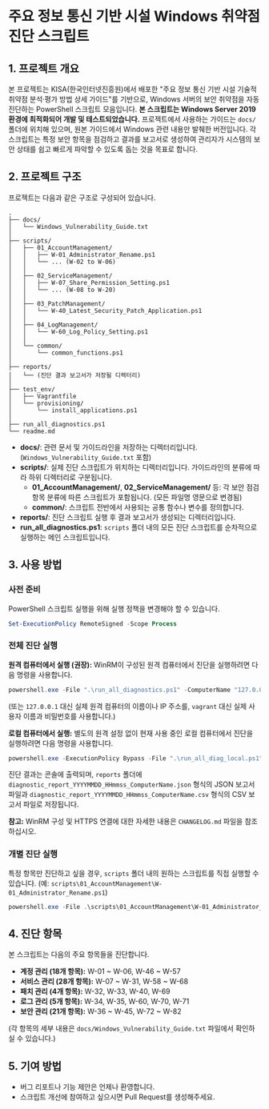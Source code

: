 # 주요 정보 통신 기반 시설 Windows 취약점 진단 스크립트

## 1. 프로젝트 개요

본 프로젝트는 KISA(한국인터넷진흥원)에서 배포한 "주요 정보 통신 기반 시설 기술적 취약점 분석·평가 방법 상세 가이드"를 기반으로, Windows 서버의 보안 취약점을 자동 진단하는 PowerShell 스크립트 모음입니다. **본 스크립트는 Windows Server 2019 환경에 최적화되어 개발 및 테스트되었습니다.** 프로젝트에서 사용하는 가이드는 `docs/` 폴더에 위치해 있으며, 원본 가이드에서 Windows 관련 내용만 발췌한 버전입니다. 각 스크립트는 특정 보안 항목을 점검하고 결과를 보고서로 생성하여 관리자가 시스템의 보안 상태를 쉽고 빠르게 파악할 수 있도록 돕는 것을 목표로 합니다.

## 2. 프로젝트 구조

프로젝트는 다음과 같은 구조로 구성되어 있습니다.

```
.
├── docs/
│   └── Windows_Vulnerability_Guide.txt
│
├── scripts/
│   ├── 01_AccountManagement/
│   │   ├── W-01_Administrator_Rename.ps1
│   │   └── ... (W-02 to W-06)
│   │
│   ├── 02_ServiceManagement/
│   │   ├── W-07_Share_Permission_Setting.ps1
│   │   └── ... (W-08 to W-20)
│   │
│   ├── 03_PatchManagement/
│   │   └── W-40_Latest_Security_Patch_Application.ps1
│   │
│   ├── 04_LogManagement/
│   │   └── W-60_Log_Policy_Setting.ps1
│   │
│   └── common/
│       └── common_functions.ps1
│
├── reports/
│   └── (진단 결과 보고서가 저장될 디렉터리)
│
├── test_env/
│   ├── Vagrantfile
│   └── provisioning/
│       └── install_applications.ps1
│
├── run_all_diagnostics.ps1
└── readme.md
```

- **docs/**: 관련 문서 및 가이드라인을 저장하는 디렉터리입니다. (`Windows_Vulnerability_Guide.txt` 포함)
- **scripts/**: 실제 진단 스크립트가 위치하는 디렉터리입니다. 가이드라인의 분류에 따라 하위 디렉터리로 구분됩니다.
  - **01_AccountManagement/**, **02_ServiceManagement/** 등: 각 보안 점검 항목 분류에 따른 스크립트가 포함됩니다. (모든 파일명 영문으로 변경됨)
  - **common/**: 스크립트 전반에서 사용되는 공통 함수나 변수를 정의합니다.
- **reports/**: 진단 스크립트 실행 후 결과 보고서가 생성되는 디렉터리입니다.
- **run_all_diagnostics.ps1**: `scripts` 폴더 내의 모든 진단 스크립트를 순차적으로 실행하는 메인 스크립트입니다.

## 3. 사용 방법

### 사전 준비

PowerShell 스크립트 실행을 위해 실행 정책을 변경해야 할 수 있습니다.

```powershell
Set-ExecutionPolicy RemoteSigned -Scope Process
```

### 전체 진단 실행

**원격 컴퓨터에서 실행 (권장):**
WinRM이 구성된 원격 컴퓨터에서 진단을 실행하려면 다음 명령을 사용합니다.

```powershell
powershell.exe -File ".\run_all_diagnostics.ps1" -ComputerName "127.0.0.1" -Port 5986 -Username "vagrant" -Password "vagrant"
```
(또는 `127.0.0.1` 대신 실제 원격 컴퓨터의 이름이나 IP 주소를, `vagrant` 대신 실제 사용자 이름과 비밀번호를 사용합니다.)

**로컬 컴퓨터에서 실행:**
별도의 원격 설정 없이 현재 사용 중인 로컬 컴퓨터에서 진단을 실행하려면 다음 명령을 사용합니다.

```powershell
powershell.exe -ExecutionPolicy Bypass -File ".\run_all_diag_local.ps1"
```

진단 결과는 콘솔에 출력되며, `reports` 폴더에 `diagnostic_report_YYYYMMDD_HHmmss_ComputerName.json` 형식의 JSON 보고서 파일과 `diagnostic_report_YYYYMMDD_HHmmss_ComputerName.csv` 형식의 CSV 보고서 파일로 저장됩니다.

**참고:** WinRM 구성 및 HTTPS 연결에 대한 자세한 내용은 `CHANGELOG.md` 파일을 참조하십시오.


### 개별 진단 실행

특정 항목만 진단하고 싶을 경우, `scripts` 폴더 내의 원하는 스크립트를 직접 실행할 수 있습니다. (예: `scripts\01_AccountManagement\W-01_Administrator_Rename.ps1`)

```powershell
powershell.exe -File .\scripts\01_AccountManagement\W-01_Administrator_Rename.ps1
```

## 4. 진단 항목

본 스크립트는 다음의 주요 항목들을 진단합니다.

- **계정 관리 (18개 항목):** W-01 ~ W-06, W-46 ~ W-57
- **서비스 관리 (28개 항목):** W-07 ~ W-31, W-58 ~ W-68
- **패치 관리 (4개 항목):** W-32, W-33, W-40, W-69
- **로그 관리 (5개 항목):** W-34, W-35, W-60, W-70, W-71
- **보안 관리 (21개 항목):** W-36 ~ W-45, W-72 ~ W-82

(각 항목의 세부 내용은 `docs/Windows_Vulnerability_Guide.txt` 파일에서 확인하실 수 있습니다.)

## 5. 기여 방법

- 버그 리포트나 기능 제안은 언제나 환영합니다.
- 스크립트 개선에 참여하고 싶으시면 Pull Request를 생성해주세요.